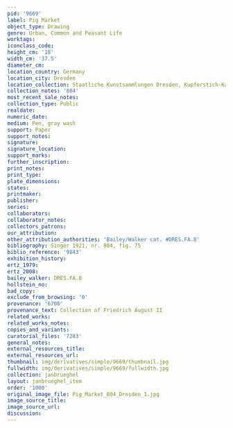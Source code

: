 ```yaml
---
pid: '9669'
label: Pig Market
object_type: Drawing
genre: Urban, Common and Peasant Life
worktags:
iconclass_code:
height_cm: '18'
width_cm: '37.5'
diameter_cm:
location_country: Germany
location_city: Dresden
location_collection: Staatliche Kunstsammlungen Dresden, Kupferstich-Kabinett
collection_notes: '804'
most_recent_sale_notes:
collection_type: Public
realdate:
numeric_date:
medium: Pen, gray wash
support: Paper
support_notes:
signature:
signature_location:
support_marks:
further_inscription:
print_notes:
print_type:
plate_dimensions:
states:
printmaker:
publisher:
series:
collaborators:
collaborator_notes:
collectors_patrons:
our_attribution:
other_attribution_authorities: 'Bailey/Walker cat. #DRES.FA.8'
bibliography: Singer 1921, nr. 804, fig. 75
biblio_reference: '9843'
exhibition_history:
ertz_1979:
ertz_2008:
bailey_walker: DRES.FA.8
hollstein_no:
bad_copy:
exclude_from_browsing: '0'
provenance: '6708'
provenance_text: Collection of Friedrich August II
related_works:
related_works_notes:
copies_and_variants:
curatorial_files: '7283'
general_notes:
external_resources_title:
external_resources_url:
thumbnail: img/derivatives/simple/9669/thumbnail.jpg
fullwidth: img/derivatives/simple/9669/fullwidth.jpg
collection: janbrueghel
layout: janbrueghel_item
order: '1000'
original_image_file: Pig_Market_804_Dresden_1.jpg
image_source_title:
image_source_url:
discussion:
---
```

